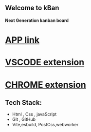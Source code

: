 ## Welcome to  kBan
#### Next Generation  kanban board 

# [APP link]()
# [VSCODE extension]()
# [CHROME extension]()

## Tech Stack:
- Html , Css , javaScript
- Git , GitHub
- Vite,esbuild, PostCss,webworker


